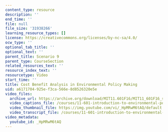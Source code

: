 ```yaml
---
content_type: resource
description: ''
end_time: ''
file: null
file_size: '31938266'
learning_resource_types: []
license: https://creativecommons.org/licenses/by-nc-sa/4.0/
ocw_type: ''
optional_tab_title: ''
optional_text: ''
parent_title: Scenario 9
parent_type: CourseSection
related_resources_text: ''
resource_index_text: ''
resourcetype: Video
start_time: ''
title: Cost Benefit Analysis in Environmental Policy Making
uid: a6171704-925e-f3ca-566e-8d8526320e5e
video_files:
  archive_url: https://archive.org/download/MIT11.601F16/MIT11_601F16_s09_Class_Discussion_300k.mp4
  video_captions_file: /courses/11-601-introduction-to-environmental-policy-and-planning-fall-2016/e30b60bc607d5c94869a05d3d66df663_HpMRwM6tAQ.vtt
  video_thumbnail_file: https://img.youtube.com/vi/_HpMRwM6tAQ/default.jpg
  video_transcript_file: /courses/11-601-introduction-to-environmental-policy-and-planning-fall-2016/1383209c06c2be84597b011f6cebc13b_HpMRwM6tAQ.pdf
video_metadata:
  youtube_id: _HpMRwM6tAQ
---
```

